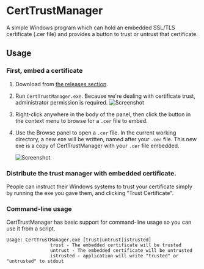 # CertTrustManager
A simple Windows program which can hold an embedded SSL/TLS certificate (.cer file) and provides a button to trust or untrust that certificate.

## Usage

### First, embed a certificate
1. Download from [the releases section](https://github.com/bp2008/CertTrustManager/releases).  
2. Run `CertTrustManager.exe`. Because we're dealing with certificate trust, administrator permission is required. 
![Screenshot](https://i.imgur.com/XMlGq3V.png)  
3. Right-click anywhere in the body of the panel, then click the button in the context menu to browse for a `.cer` file to embed.  
4. Use the Browse panel to open a `.cer` file.  In the current working directory, a new exe will be written, named after your `.cer` file.  This new exe is a copy of CertTrustManager with your `.cer` file embedded.  

    ![Screenshot](https://i.imgur.com/T7vPBfu.png)

### Distribute the trust manager with embedded certificate.

People can instruct their Windows systems to trust your certificate simply by running the exe you gave them, and clicking "Trust Certificate".

### Command-line usage

CertTrustManager has basic support for command-line usage so you can use it from a script.

```
Usage: CertTrustManager.exe [trust|untrust|istrusted]
                trust - The embedded certificate will be trusted
                untrust - The embedded certificate will be untrusted
                istrusted - application will write "trusted" or "untrusted" to stdout
```
